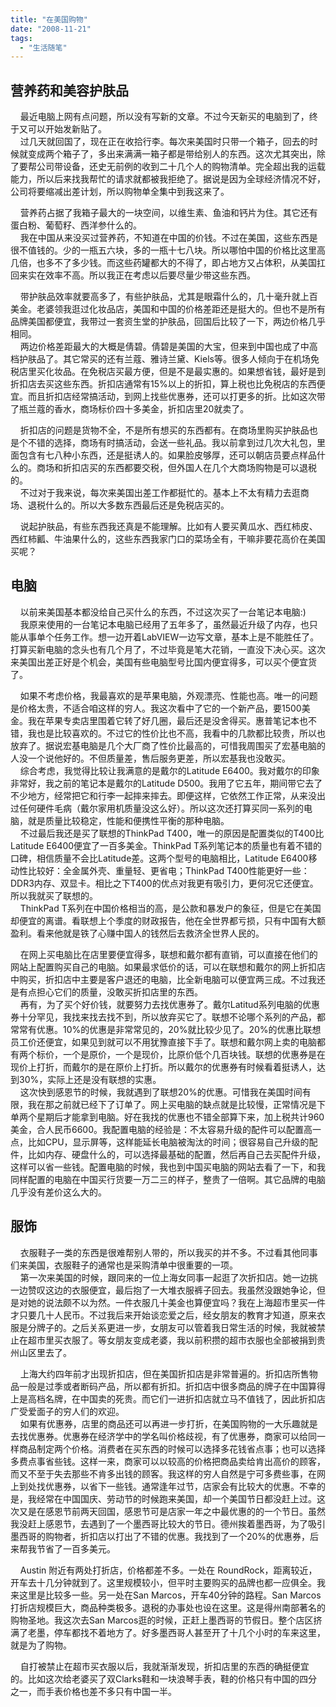 ```yaml
---
title: "在美国购物"
date: "2008-11-21"
tags: 
  - "生活随笔"
---
```


## 营养药和美容护肤品

    最近电脑上网有点问题，所以没有写新的文章。不过今天新买的电脑到了，终于又可以开始发新贴了。  
    过几天就回国了，现在正在收拾行李。每次来美国时只带一个箱子，回去的时候就变成两个箱子了，多出来满满一箱子都是带给别人的东西。这次尤其突出，除了要帮公司带设备，还史无前例的收到二十几个人的购物清单。完全超出我的运载能力，所以后来找我帮忙的请求就都被我拒绝了。据说是因为全球经济情况不好，公司将要缩减出差计划，所以购物单全集中到我这来了。

    营养药占据了我箱子最大的一块空间，以维生素、鱼油和钙片为住。其它还有蛋白粉、葡萄籽、西洋参什么的。  
    我在中国从来没买过营养药，不知道在中国的价钱。不过在美国，这些东西是很不值钱的。少的一瓶五六块，多的一瓶十七八块。所以哪怕中国的价格比这里高几倍，也多不了多少钱。而这些药罐都大的不得了，即占地方又占体积，从美国扛回来实在效率不高。所以我正在考虑以后要尽量少带这些东西。

    带护肤品效率就要高多了，有些护肤品，尤其是眼霜什么的，几十毫升就上百美金。老婆领我逛过化妆品店，美国和中国的价格差距还是挺大的。但也不是所有品牌美国都便宜，我带过一套资生堂的护肤品，回国后比较了一下，两边价格几乎相同。  
    两边价格差距最大的大概是倩碧。倩碧是美国的大宝，但来到中国也成了中高档护肤品了。其它常买的还有兰蔻、雅诗兰黛、Kiels等。很多人倾向于在机场免税店里买化妆品。在免税店买最方便，但是不是最实惠的。如果想省钱，最好是到折扣店去买这些东西。折扣店通常有15%以上的折扣，算上税也比免税店的东西便宜。而且折扣店经常搞活动，到网上找些优惠券，还可以打更多的折。比如这次带了瓶兰蔻的香水，商场标价四十多美金，折扣店里20就卖了。

    折扣店的问题是货物不全，不是所有想买的东西都有。在商场里购买护肤品也是个不错的选择，商场有时搞活动，会送一些礼品。我以前拿到过几次大礼包，里面包含有七八种小东西，还是挺诱人的。如果脸皮够厚，还可以朝店员要点样品什么的。商场和折扣店买的东西都要交税，但外国人在几个大商场购物是可以退税的。  
    不过对于我来说，每次来美国出差工作都挺忙的。基本上不太有精力去逛商场、退税什么的。所以大多数东西最后还是免税店买的。

    说起护肤品，有些东西我还真是不能理解。比如有人要买黄瓜水、西红柿皮、西红柿瓤、牛油果什么的，这些东西我家门口的菜场全有，干嘛非要花高价在美国买呢？

## 电脑


    以前来美国基本都没给自己买什么的东西，不过这次买了一台笔记本电脑:)  
    我原来使用的一台笔记本电脑已经用了五年多了，虽然最近升级了内存，也只能从事单个任务工作。想一边开着LabVIEW一边写文章，基本上是不能胜任了。打算买新电脑的念头也有几个月了，不过毕竟是笔大花销，一直没下决心买。这次来美国出差正好是个机会，美国有些电脑型号比国内便宜得多，可以买个便宜货了。

    如果不考虑价格，我最喜欢的是苹果电脑，外观漂亮、性能也高。唯一的问题是价格太贵，不适合咱这样的穷人。我这次看中了它的一个新产品，要1500美金。我在苹果专卖店里围着它转了好几圈，最后还是没舍得买。惠普笔记本也不错，我也是比较喜欢的。不过它的性价比也不高，我看中的几款都比较贵，所以也放弃了。据说宏基电脑是几个大厂商了性价比最高的，可惜我周围买了宏基电脑的人没一个说他好的。不但质量差，售后服务更差，所以宏基我也没敢买。  
    综合考虑，我觉得比较让我满意的是戴尔的Latitude E6400。我对戴尔的印象非常好，我之前的笔记本是戴尔的Latitude D500。我用了它五年，期间带它去了不少地方，经常把它和行李一起摔来摔去。即便这样，它依然工作正常，从来没出过任何硬件毛病（戴尔家用机质量没这么好）。所以这次还打算买同一系列的电脑，就是质量比较稳定，性能和便携性平衡的那种电脑。  
    不过最后我还是买了联想的ThinkPad T400，唯一的原因是配置类似的T400比Latitude E6400便宜了一百多美金。ThinkPad T系列笔记本的质量也有着不错的口碑，相信质量不会比Latitude差。这两个型号的电脑相比，Latitude E6400移动性比较好：全金属外壳、重量轻、更省电；ThinkPad T400性能更好一些：DDR3内存、双显卡。相比之下T400的优点对我更有吸引力，更何况它还便宜。所以我就买了联想的。  
    ThinkPad T系列在中国价格相当的高，是公款和暴发户的象征，但是它在美国却便宜的离谱。看联想上个季度的财政报告，他在全世界都亏损，只有中国有大额盈利。看来他就是铁了心赚中国人的钱然后去救济全世界人民的。

    在网上买电脑比在店里要便宜得多，联想和戴尔都有直销，可以直接在他们的网站上配置购买自己的电脑。如果最求低价的话，可以在联想和戴尔的网上折扣店中购买，折扣店中主要是客户退还的电脑，比全新电脑可以便宜两三成。不过我还是有点担心它们的质量，没敢买折扣店里的东西。  
    再有，为了买个好价钱，就要努力去找优惠券了。戴尔Latitud系列电脑的优惠券十分罕见，我找来找去找不到，所以放弃买它了。联想不论哪个系列的产品，都常常有优惠。10%的优惠是非常常见的，20%就比较少见了。20%的优惠比联想员工价还便宜，如果见到就可以不用犹豫直接下手了。联想和戴尔网上卖的电脑都有两个标价，一个是原价，一个是现价，比原价低个几百块钱。联想的优惠券是在现价上打折，而戴尔的是在原价上打折。所以戴尔的优惠券有时候看着挺诱人，达到30%，实际上还是没有联想的实惠。  
    这次快到感恩节的时候，我就遇到了联想20%的优惠。可惜我在美国时间有限，我在那之前就已经下了订单了。网上买电脑的缺点就是比较慢，正常情况是下单两个星期后才能拿到电脑。好在我找的优惠也不错全部算下来，加上税共计960美金，合人民币6600。我配置电脑的经验是：不太容易升级的配件可以配置高一点，比如CPU，显示屏等，这样能延长电脑被淘汰的时间；很容易自己升级的配件，比如内存、硬盘什么的，可以选择最基础的配置，然后再自己去买配件升级，这样可以省一些钱。配置电脑的时候，我也到中国买电脑的网站去看了一下，和我同样配置的电脑在中国买行货要一万二三的样子，整贵了一倍啊。其它品牌的电脑几乎没有差价这么大的。  

## 服饰

    衣服鞋子一类的东西是很难帮别人带的，所以我买的并不多。不过看其他同事们来美国，衣服鞋子的通常也是采购清单中很重要的一项。  
    第一次来美国的时候，跟同来的一位上海女同事一起逛了次折扣店。她一边挑一边赞叹这边的衣服便宜，最后抱了一大堆衣服裤子回去。我虽然没跟她争论，但是对她的说法颇不以为然。一件衣服几十美金也算便宜吗？我在上海超市里买一件才只要几十人民币。不过我后来开始谈恋爱之后，经女朋友的教育才知道，原来衣服是分牌子的。之后关系更进一步，女朋友可以管着我日常生活的时候，我就被禁止在超市里买衣服了。等女朋友变成老婆，我以前积攒的超市衣服也全部被捐到贵州山区里去了。

    上海大约四年前才出现折扣店，但在美国折扣店是非常普遍的。折扣店所售物品一般是过季或者断码产品，所以都有折扣。折扣店中很多商品的牌子在中国算得上是高档名牌，在中国卖的死贵。而它们一进折扣店就立马不值钱了，因此折扣店广受爱面子的穷人们的欢迎。  
    如果有优惠券，店里的商品还可以再进一步打折，在美国购物的一大乐趣就是去找优惠券。优惠券在经济学中的学名叫价格歧视，有了优惠券，商家可以给同一样商品制定两个价格。消费者在买东西的时候可以选择多花钱省点事；也可以选择多费点事省些钱。这样一来，商家可以以较高的价格把商品卖给肯出高价的顾客，而又不至于失去那些不肯多出钱的顾客。我这样的穷人自然是宁可多费些事，在网上到处找优惠券，以省下一些钱。通常逢年过节，店家会有比较大的优惠。不幸的是，我经常在中国国庆、劳动节的时候跑来美国，却一个美国节日都没赶上过。这次又是在感恩节前两天回国，感恩节可是店家一年之中最优惠的的一个节日。虽然我没赶上感恩节，去遇到了一个墨西哥比较大的节日。德州挨着墨西哥，为了吸引墨西哥的购物者，折扣店以打出了不错的优惠。我找到了一个20%的优惠券，后来帮我节省了一百多美元。

    Austin 附近有两处打折店，价格都差不多。一处在 RoundRock，距离较近，开车去十几分钟就到了。这里规模较小，但平时主要购买的品牌也都一应俱全。我来这里是比较多一些。另一处在San Marcos，开车40分钟的路程。San Marcos打折店规模巨大，商品种类极多。退税的办事处也设在这里。这是得州南部著名的购物圣地。我这次去San Marcos逛的时候，正赶上墨西哥的节假日。整个店区挤满了老墨，停车都找不着地方了。好多墨西哥人甚至开了十几个小时的车来这里，就是为了购物。

    自打被禁止在超市买衣服以后，我就渐渐发现，折扣店里的东西的确挺便宜的。比如这次给老婆买了双Clarks鞋和一块浪琴手表，鞋的价格只有中国的四分之一，而手表价格也差不多只有中国一半。  